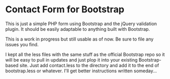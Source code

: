 # Contact Form for Bootstrap

This is just a simple PHP form using Bootstrap and the jQuery validation plugin. It should be easily adaptable to anything built with Bootstrap.

This is a work in progress but still usable as of now. Be sure to file any issues you find.

I kept all the less files with the same stuff as the official Bootstrap repo so it will be easy to pull in updates and just plop it into your existing Bootstrap-based site. Just add contact.less to the directory and add it to the end of bootstrap.less or whatever. I'll get better instructions written someday...